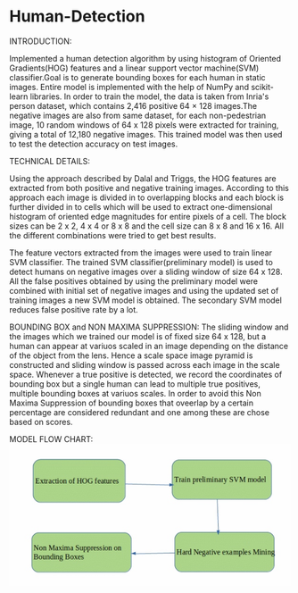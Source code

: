 # Human-Detection

INTRODUCTION:

Implemented a human detection algorithm by using histogram of Oriented Gradients(HOG) features and a linear support vector machine(SVM) classifier.Goal is to generate bounding boxes for each human in static images. Entire model is implemented with the help of NumPy and scikit-learn libraries. In order to train the model, the data is taken from Inria's person dataset, which contains 2,416 positive 64 × 128 images.The negative images are also from same dataset, for each non-pedestrian image, 10 random windows of 64 x 128 pixels were extracted for training, giving a total of 12,180  negative images. This trained model was then used to test the detection accuracy on test images.

TECHNICAL DETAILS:

Using the approach described by Dalal and Triggs, the HOG features are extracted from both positive and negative training images. According to this approach each image is divided in to overlapping blocks and each block is further divided in to cells which will be used to extract one-dimensional histogram of oriented edge magnitudes for entire pixels of a cell. The block sizes can be 2 x 2, 4 x 4 or 8 x 8 and the cell size can 8 x 8 and 16  x 16. All the different combinations were tried to get best results.

The feature vectors extracted from the images were used to train linear SVM classifier. The trained SVM classifier(preliminary model) is used to detect humans on negative images over a sliding window of size 64  x 128. All the false positives obtained by using the preliminary model were combined with initial set of negative images and using the updated set of training images a new SVM model is obtained. The secondary SVM model reduces false positive rate by a lot. 

BOUNDING BOX and NON MAXIMA SUPPRESSION:
The sliding window and the images which we trained our model is of fixed size 64 x 128, but a human can appear at variuos scaled in an image depending on the distance of the object from the lens. Hence a scale space image pyramid is constructed and sliding window is passed across each image in the scale space. Whenever a true positive is detected, we record the coordinates of bounding box but a single human can lead to multiple true positives, multiple bounding boxes at variuos scales. In order to avoid this Non Maxima Suppression of bounding boxes that oveerlap by a certain percentage are considered redundant and one among these are chose based on scores.

MODEL FLOW CHART:
![](HOG%20model.jpg)
